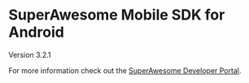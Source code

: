 SuperAwesome Mobile SDK for Android
===================================

Version 3.2.1

For more information check out the [SuperAwesome Developer Portal](http://developers.superawesome.tv/docs/androidsdk).
